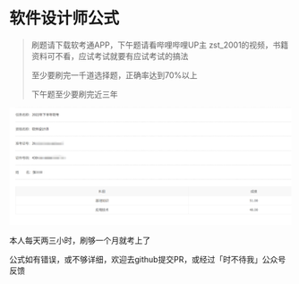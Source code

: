 # 软件设计师公式

> 刷题请下载软考通APP，下午题请看哔哩哔哩UP主 zst_2001的视频，书籍资料可不看，应试考试就要有应试考试的搞法
>
> 至少要刷完一千道选择题，正确率达到70%以上
>
> 下午题至少要刷完近三年

![image-20221216143943857](image/image-20221216143943857.png)

本人每天两三小时，刷够一个月就考上了

公式如有错误，或不够详细，欢迎去github提交PR，或经过「时不待我」公众号反馈